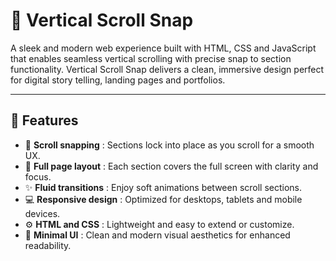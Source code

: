 # 📜 Vertical Scroll Snap

A sleek and modern web experience built with HTML, CSS and JavaScript that enables seamless vertical scrolling with precise snap to section functionality. Vertical Scroll Snap delivers a clean, immersive design perfect for digital story telling, landing pages and portfolios.

---

## 🚀 Features

- 🎯 **Scroll snapping** : Sections lock into place as you scroll for a smooth UX.  
- 🧭 **Full page layout** : Each section covers the full screen with clarity and focus.  
- ✨ **Fluid transitions** : Enjoy soft animations between scroll sections.  
- 💻 **Responsive design** : Optimized for desktops, tablets and mobile devices.  
- ⚙️ **HTML and CSS** : Lightweight and easy to extend or customize.  
- 🎨 **Minimal UI** : Clean and modern visual aesthetics for enhanced readability.
